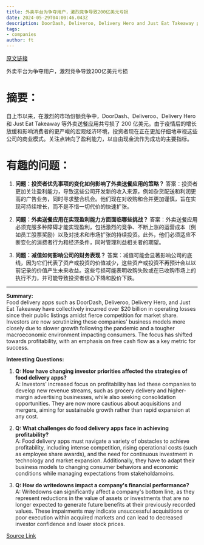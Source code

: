 ```yaml
---
title: 外卖平台为争夺用户，激烈竞争导致200亿美元亏损
date: 2024-05-29T04:00:46.043Z
description: DoorDash, Deliveroo, Delivery Hero and Just Eat Takeaway put new focus on profits, despite slower growth following the pandemic
tags: 
- companies
author: ft
---
```


[原文链接](https://ft.com/content/675f5c8b-6029-4393-8eba-d6f00327e090)

外卖平台为争夺用户，激烈竞争导致200亿美元亏损

# 摘要：

自上市以来，在激烈的市场份额竞争中，DoorDash、Deliveroo、Delivery Hero 和 Just Eat Takeaway 等外卖送餐应用共亏损了 200 亿美元。由于疫情后的增长放缓和影响消费者的更严峻的宏观经济环境，投资者现在正在更加仔细地审视这些公司的商业模式。关注点转向了盈利能力，以自由现金流作为成功的主要指标。

# 有趣的问题：

1. **问题：投资者优先事项的变化如何影响了外卖送餐应用的策略？**
答案：投资者更加关注盈利能力，导致这些公司开发新的收入来源，例如杂货配送和利润更高的广告业务，同时寻求整合机会。他们现在对收购和合并更加谨慎，旨在实现可持续增长，而不是不惜一切代价的快速扩张。

2. **问题：外卖送餐应用在实现盈利能力方面面临哪些挑战？**
答案：外卖送餐应用必须克服多种障碍才能实现盈利，包括激烈的竞争、不断上涨的运营成本（例如员工股票奖励）以及对技术和市场扩张的持续投资。此外，他们必须适应不断变化的消费者行为和经济条件，同时管理利益相关者的期望。

3. **问题：减值如何影响公司的财务表现？**
答案：减值可能会显著影响公司的底线，因为它们代表了资产或投资的价值减少，这些资产或投资不再预计会以以前记录的价值产生未来收益。这些亏损可能表明收购失败或在已收购市场上的执行不力，并可能导致投资者信心下降和股价下跌。

---

**Summary:**  
Food delivery apps such as DoorDash, Deliveroo, Delivery Hero, and Just Eat Takeaway have collectively incurred over $20 billion in operating losses since their public listings amidst fierce competition for market share. Investors are now scrutinizing these companies' business models more closely due to slower growth following the pandemic and a tougher macroeconomic environment impacting consumers. The focus has shifted towards profitability, with an emphasis on free cash flow as a key metric for success.

**Interesting Questions:**  
1. **Q: How have changing investor priorities affected the strategies of food delivery apps?**  
A: Investors' increased focus on profitability has led these companies to develop new revenue streams, such as grocery delivery and higher-margin advertising businesses, while also seeking consolidation opportunities. They are now more cautious about acquisitions and mergers, aiming for sustainable growth rather than rapid expansion at any cost.

2. **Q: What challenges do food delivery apps face in achieving profitability?**  
A: Food delivery apps must navigate a variety of obstacles to achieve profitability, including intense competition, rising operational costs (such as employee share awards), and the need for continuous investment in technology and market expansion. Additionally, they have to adapt their business models to changing consumer behaviors and economic conditions while managing expectations from stakeholdamoins.

3. **Q: How do writedowns impact a company's financial performance?**  
A: Writedowns can significantly affect a company's bottom line, as they represent reductions in the value of assets or investments that are no longer expected to generate future benefits at their previously recorded values. These impairments may indicate unsuccessful acquisitions or poor execution within acquired markets and can lead to decreased investor confidence and lower stock prices.

[Source Link](https://ft.com/content/675f5c8b-6029-4393-8eba-d6f00327e090)

